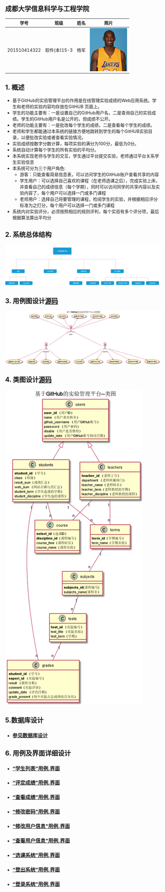 ## 成都大学信息科学与工程学院
|学号|班级|姓名|照片|
|:-------:|:-------------: | :----------:|:---:|
|201510414322|软件(本)15-3|杨军|![](./kobe.jpg )|

## 1. 概述

  - 基于GitHub的实验管理平台的作用是在线管理实验成绩的Web应用系统。学生和老师的实验内容均存放在GitHUB 页面上。
  - 学生的功能主要有：一是设置自己的GitHub用户名，二是查询自己的实验成绩。学生的GitHub用户名是公开的，但成绩不公开。
  - 老师的功能主要有：一是批改每个学生的成绩，二是查看每个学生的成绩。
  - 老师和学生都能通过本系统的链接方便地跳转到学生的每个GitHUB实验目录，以便批改实验或者查看实验情况。
  - 实验成绩按数字分数计算，每项实验的满分为100分，最低为0分。
  - 系统自动计算每个学生的所有实验的平均分。
  - 本系统实现老师与学生的交互，学生通过平台提交实验，老师通过平台关系学生实验信息
  - 本系统可分为三个用户角色:
       - 游客：只能查看简易信息表，可以访问学生的GitHub账户查看共享的内容
       - 学生用户：可以选择自己喜欢的课程（在老师选课之后），完成实验上床，并查看自己的成绩信息（每个学期），同时可以访问同学的共享内容以及实验内容了，每个用户可以选择一门或多门课程
       - 老师用户：选择自己将要管理的课程，检阅学生的实验，并根据相应评分标准为之打分，每个用户可以选择一门或多门课程
  - 系统内对实验评分，必须按照相应的规则评判，每个实验有多个评分项，最后根据算法算出平均分
  
## 2. 系统总体结构
![](./jiegou.png '系统框架图') 

## 3. 用例图设计[源码](./yongli.puml)
![](./yongli.png '用户用例图') 

## 4. 类图设计[源码](./leitu.puml)
![](./leitu.png '类图') 

## 5.数据库设计
- ### [参见数据库设计](./Database.md)

## 6. 用例及界面详细设计
- ### [“学生列表”用例](./用例/学生列表.md),[界面](https://jen222.github.io/is_analysis/test6/ht/学生列表.html)
- ### [“评定成绩”用例](./用例/评定成绩.md),[界面](https://jen222.github.io/is_analysis/test6/ht/评定成绩.html)
- ### [“查看成绩”用例](./用例/查看成绩.md),[界面](https://jen222.github.io/is_analysis/test6/ht/查看列表.html)
- ### [“修改密码”用例](./用例/修改密码.md),[界面](https://jen222.github.io/is_analysis/test6/ht/修改密码.html)
- ### [“修改用户信息”用例](./用例/修改用户信息.md),[界面](https://jen222.github.io/is_analysis/test6/ht/修改用户信息.html)
- ### [“查看用户信息”用例](./用例/查看用户信息.md),[界面](https://jen222.github.io/is_analysis/test6/ht/查看列表.html)
- ### [“选课系统”用例](./用例/选课系统.md),[界面](https://jen222.github.io/is_analysis/test6/ht/选课系统.html)
- ### [“登出系统”用例](./用例/登出系统.md),[界面](https://jen222.github.io/is_analysis/test6/ht/登陆系统.html)
- ### [“登录系统”用例](./用例/登陆系统.md),[界面](https://jen222.github.io/is_analysis/test6/ht/l登出系统.html)
